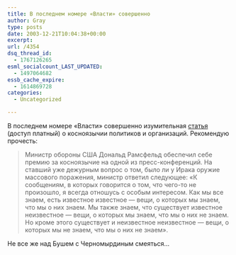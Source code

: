```yaml
---
title: В последнем номере «Власти» совершенно
author: Gray
type: posts
date: 2003-12-21T10:04:38+00:00
excerpt:
url: /4354
dsq_thread_id:
  - 1767126265
esml_socialcount_LAST_UPDATED:
  - 1497064682
essb_cache_expire:
  - 1614869728
categories:
  - Uncategorized

---
```








В последнем номере &#171;Власти&#187; совершенно изумительная <a href="http://www.kommersant.ru/k-vlast/get_page.asp?page_id=20034944-9.htm" target="_blank">статья</a> (доступ платный) о косноязычии политиков и организаций. Рекомендую прочесть:

> Министр обороны США Дональд Рамсфельд обеспечил себе премию за косноязычие на одной из пресс-конференций. На ставший уже дежурным вопрос о том, было ли у Ирака оружие массового поражения, министр ответил следующее: &#171;К сообщениям, в которых говорится о том, что чего-то не произошло, я всегда отношусь с особым интересом. Как мы все знаем, есть известное известное &#8212; вещи, о которых мы знаем, что мы о них знаем. Мы также знаем, что существует известное неизвестное &#8212; вещи, о которых мы знаем, что мы о них не знаем. Но кроме этого существует и неизвестное неизвестное &#8212; вещи, о которых мы не знаем, что мы о них не знаем&#187;. 

Не все же над Бушем с Черномырдиным смеяться&#8230;